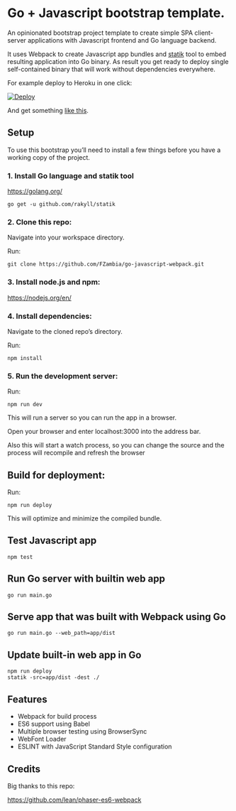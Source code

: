 # Go + Javascript bootstrap template.

An opinionated bootstrap project template to create simple SPA client-server applications with Javascript frontend and Go language backend.

It uses Webpack to create Javascript app bundles and [statik](https://github.com/rakyll/statik) tool to embed resulting application into Go binary. As result you get ready to deploy single self-contained binary that will work without dependencies everywhere.

For example deploy to Heroku in one click:

[![Deploy](https://www.herokucdn.com/deploy/button.png)](https://heroku.com/deploy?template=https://github.com/FZambia/go-javascript-template)

And get something [like this](https://go-javascript-template.herokuapp.com/).

## Setup

To use this bootstrap you’ll need to install a few things before you have a working copy of the project.

### 1. Install Go language and statik tool

https://golang.org/

```
go get -u github.com/rakyll/statik
```

### 2. Clone this repo:

Navigate into your workspace directory.

Run:

```git clone https://github.com/FZambia/go-javascript-webpack.git```

### 3. Install node.js and npm:

https://nodejs.org/en/


### 4. Install dependencies:

Navigate to the cloned repo’s directory.

Run:

```npm install```

### 5. Run the development server:

Run:

```npm run dev```

This will run a server so you can run the app in a browser.

Open your browser and enter localhost:3000 into the address bar.

Also this will start a watch process, so you can change the source and the process will recompile and refresh the browser

## Build for deployment:

Run:

```npm run deploy```

This will optimize and minimize the compiled bundle.

## Test Javascript app

```
npm test
```

## Run Go server with builtin web app

```
go run main.go
```

## Serve app that was built with Webpack using Go

```
go run main.go --web_path=app/dist
```

## Update built-in web app in Go

```
npm run deploy
statik -src=app/dist -dest ./
```

## Features

- Webpack for build process
- ES6 support using Babel
- Multiple browser testing using BrowserSync
- WebFont Loader
- ESLINT with JavaScript Standard Style configuration

## Credits

Big thanks to this repo:

https://github.com/lean/phaser-es6-webpack
